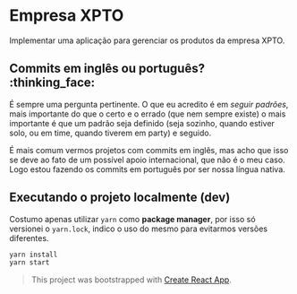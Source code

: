 # Empresa XPTO

Implementar uma aplicação para gerenciar os produtos da empresa XPTO.

## Commits em inglês ou português? :thinking_face:

É sempre uma pergunta pertinente. O que eu acredito é em *seguir padrões*, mais importante do que o certo e o errado (que nem sempre existe) o mais importante é que um padrão seja definido (seja sozinho, quando estiver solo, ou em time, quando tiverem em party) e seguido.

É mais comum vermos projetos com commits em inglês, mas acho que isso se deve ao fato de um possível apoio internacional, que não é o meu caso. Logo estou fazendo os commits em português por ser nossa língua nativa.

## Executando o projeto localmente (dev)

Costumo apenas utilizar `yarn` como **package manager**, por isso só versionei o `yarn.lock`, indico o uso do mesmo para evitarmos versões diferentes.

``` bash
yarn install
yarn start
```

> This project was bootstrapped with [Create React App](https://github.com/facebook/create-react-app).
